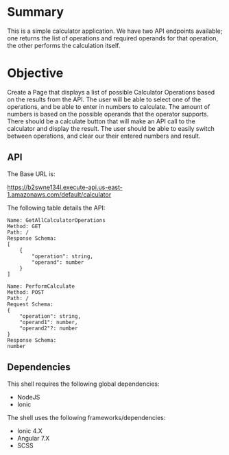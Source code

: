 # Summary

This is a simple calculator application.  We have two API endpoints available; one returns the list of operations and required operands for that operation, the other performs the calculation itself.

# Objective

Create a Page that displays a list of possible Calculator Operations based on the results from the API.  The user will be able to select one of the operations, and be able to enter in numbers to calculate.  The amount of numbers is based on the possible operands that the operator supports.  There should be a calculate button that will make an API call to the calculator and display the result.  The user should be able to easily switch between operations, and clear our their entered numbers and result.

## API

The Base URL is:

https://b2swne134l.execute-api.us-east-1.amazonaws.com/default/calculator

The following table details the API:

~~~~
Name: GetAllCalculatorOperations
Method: GET
Path: /
Response Schema:
[
    {
        "operation": string,
        "operand": number
    }
]
~~~~
~~~~
Name: PerformCalculate
Method: POST
Path: /
Request Schema:
{
    "operation": string,
    "operand1": number,
    "operand2"?: number
}
Response Schema:
number
~~~~

## Dependencies

This shell requires the following global dependencies:

* NodeJS
* Ionic

The shell uses the following frameworks/dependencies:

* Ionic 4.X
* Angular 7.X
* SCSS

